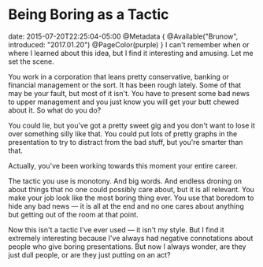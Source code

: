 # Being Boring as a Tactic
date: 2015-07-20T22:25:04-05:00
@Metadata {
  @Available("Brunow", introduced: "2017.01.20")
  @PageColor(purple)
}
I can't remember when or where I learned about this idea, but I find it interesting and amusing. Let me set the scene.

You work in a corporation that leans pretty conservative, banking or financial management or the sort. It has been rough lately. Some of that may be your fault, but most of it isn't. You have to present some bad news to upper management and you just know you will get your butt chewed about it. So what do you do?

You could lie, but you've got a pretty sweet gig and you don't want to lose it over something silly like that. You could put lots of pretty graphs in the presentation to try to distract from the bad stuff, but you're smarter than that.

Actually, you've been working towards this moment your entire career.

The tactic you use is monotony. And big words. And endless droning on about things that no one could possibly care about, but it is all relevant. You make your job look like the most boring thing ever. You use that boredom to hide any bad news &mdash; it is all at the end and no one cares about anything but getting out of the room at that point.

Now this isn't a tactic I've ever used &mdash; it isn't my style. But I find it extremely interesting because I've always had negative connotations about people who give boring presentations. But now I always wonder, are they just dull people, or are they just putting on an act?
